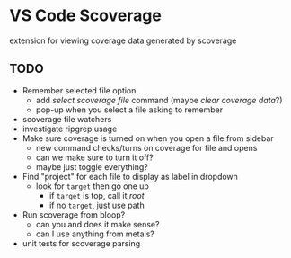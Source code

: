 # VS Code Scoverage 

extension for viewing coverage data generated by scoverage 

## TODO
* Remember selected file option
	* add _select scoverage file_ command (maybe _clear coverage data_?)
	* pop-up when you select a file asking to remember
* scoverage file watchers
* investigate ripgrep usage
* Make sure coverage is turned on when you open a file from sidebar
	* new command checks/turns on coverage for file and opens
	* can we make sure to turn it off?
	* maybe just toggle everything?
* Find "project" for each file to display as label in dropdown
	* look for `target` then go one up
		* if `target` is top, call it _root_
		* if no `target`, just use path
* Run scoverage from bloop?
	* can you and does it make sense?
	* can I use anything from metals?
* unit tests for scoverage parsing